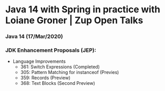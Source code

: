 # Java 14 with Spring in practice with Loiane Groner | Zup Open Talks

### Java 14 (17/Mar/2020)

### JDK Enhancement Proposals (JEP):


- Language Improvements
	- 361: Switch Expressions (Completed)
	- 305: Pattern Matching for instanceof (Previes)
	- 359: Records (Preview)
	- 368: Text Blocks (Second Preview)
